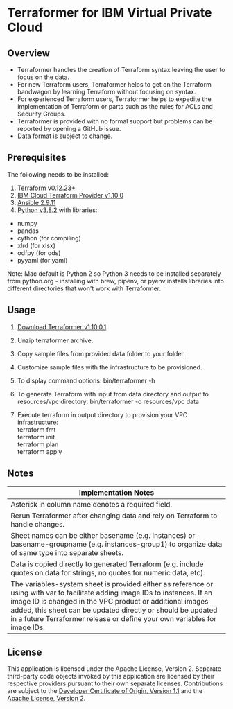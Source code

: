 # Terraformer for IBM Virtual Private Cloud

## Overview

- Terraformer handles the creation of Terraform syntax leaving the user to focus on the data.
- For new Terraform users, Terraformer helps to get on the Terraform bandwagon by learning Terraform without focusing on syntax. 
- For experienced Terraform users, Terraformer helps to expedite the implementation of Terraform or parts such as the rules for ACLs and Security Groups.
- Terraformer is provided with no formal support but problems can be reported by opening a GitHub issue.
- Data format is subject to change.

## Prerequisites

The following needs to be installed:
1. [Terraform v0.12.23+](https://www.terraform.io/downloads.html)
2. [IBM Cloud Terraform Provider v1.10.0](https://github.com/IBM-Cloud/terraform-provider-ibm/releases)
3. [Ansible 2.9.11](https://docs.ansible.com/ansible/latest/index.html)
4. [Python v3.8.2](https://www.python.org/downloads/) with libraries:
- numpy
- pandas
- cython (for compiling)
- xlrd (for xlsx)
- odfpy (for ods)
- pyyaml (for yaml)

Note: Mac default is Python 2 so Python 3 needs to be installed separately from python.org - installing with brew, pipenv, or pyenv installs libraries into different directories that won't work with Terraformer.

## Usage

1. [Download Terraformer v1.10.0.1](/releases/releases.md)

2. Unzip terraformer archive.

3. Copy sample files from provided data folder to your folder. 

4. Customize sample files with the infrastructure to be provisioned.

5. To display command options:  bin/terraformer -h

6. To generate Terraform with input from data directory and output to resources/vpc directory:  bin/terraformer -o resources/vpc data

7. Execute terraform in output directory to provision your VPC infrastructure:\
terraform fmt\
terraform init\
terraform plan\
terraform apply

## Notes

| Implementation Notes |
| --- |
| Asterisk in column name denotes a required field. |
| Rerun Terraformer after changing data and rely on Terraform to handle changes. |
| Sheet names can be either basename (e.g. instances) or basename-groupname (e.g. instances-group1) to organize data of same type into separate sheets. |
| Data is copied directly to generated Terraform (e.g. include quotes on data for strings, no quotes for numeric data, etc). |
| The variables-system sheet is provided either as reference or using with var to facilitate adding image IDs to instances.  If an image ID is changed in the VPC product or additional images added, this sheet can be updated directly or should be updated in a future Terraformer release or define your own variables for image IDs. |

## License

This application is licensed under the Apache License, Version 2.  Separate third-party code objects invoked by this application are licensed by their respective providers pursuant to their own separate licenses.  Contributions are subject to the [Developer Certificate of Origin, Version 1.1](https://developercertificate.org/) and the [Apache License, Version 2](https://www.apache.org/licenses/LICENSE-2.0.txt).
